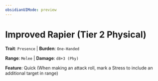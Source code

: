```yaml
---
obsidianUIMode: preview
---
```

# Improved Rapier (Tier 2 Physical)

**Trait**: `Presence` | **Burden**: `One-Handed`

**Range**: `Melee` | **Damage**: `d8+3 (Phy)`

**Feature**: Quick (When making an attack roll, mark a Stress to include an additional target in range)
